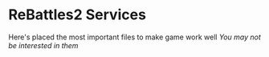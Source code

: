 # ReBattles2 Services
Here's placed the most important files to make game work well
*You may not be interested in them*
